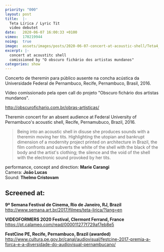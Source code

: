 ```yaml
---
priority: "000"
layout: post
title:  |-
  Teta Lírica / Lyric Tit
  video debutet
date:   2020-06-07 16:00:33 +0100
vimeo:  170219944
noimg:  true
image:  assets/images/posts/2020-06-07-concert-at-acoustic-shell/Teta4_obscuro_.jpg
excerpt: |-
  concert at acoustitc shell
  comissioned by "O obscuro fichário dos artistas mundanos"
categories: show
---
```


Concerto de theremin para público ausente na concha acústica da Universidade
Federal de Pernambuco, Recife, Pernambuco, Brasil, 2016.

Vídeo comissionado pela open call do projeto "Obscuro fichário dos artistas
mundanos".

<http://obscurofichario.com.br/obras-artisticas/>

Theremin concert for an absent audience at Federal University of Pernambuco's
acoustic shell, Recife, Pernamubuco, Brazil, 2016.

> Being into an acoustic shell in disuse she produces sounds with a theremin
> moving her tits. Highlighting the utopian and bankrupt dimension of a
> modernity project printed on architecture in Brazil, the film confronts and
> subverts the white of the shell with the black of the body and the artist's
> clothing; the silence and the void of the shell with the electronic sound
> provoked by her tits.

performance, concept and direction: **Marie Carangi**  
Camera: **João Lucas**  
Sound: **Thelmo Cristovam**  

## Screened at:

**9ª Semana Festival de Cinema, Rio de Janeiro, RJ, Brazil**  
<http://www.semana.art.br/2017/filmes/teta-lirica/?lang=en>

**VIDEOFORMERS 2020 Festival, Clermont Ferrand, France**  
<https://pt.calameo.com/read/000011277f729af7eb8e5>

**FestCine PE, Recife, Pernambuco, Brazil (awarded)**  
<http://www.cultura.pe.gov.br/canal/audiovisual/festcine-2017-premia-a-forca-e-a-diversidade-do-audiovisual-pernambucano/>
